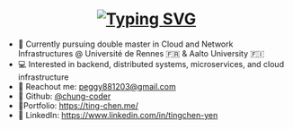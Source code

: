 <h1 align="center">
<a href="https://git.io/typing-svg"><img src="https://readme-typing-svg.herokuapp.com?font=Fira+Code&weight=500&size=30&duration=3000&pause=1000&color=0570E5&background=FFFFFF00&center=true&vCenter=true&width=435&lines=Hi%2C+I'm+Ting-Chen+%F0%9F%91%8B;Welcome+to+my+Github+%F0%9F%8C%BC" alt="Typing SVG" /></a>
</h1>

- 🌟 Currently pursuing double master in Cloud and Network Infrastructures @ Université de Rennes 🇫🇷 & Aalto University 🇫🇮
- 💻 Interested in backend, distributed systems, microservices, and cloud infrastructure
- 📮 Reachout me: peggy881203@gmail.com
- 📍 Github: [@chung-coder](https://github.com/chung-coder)
- 📍Portfolio: https://ting-chen.me/
- 📍 LinkedIn: https://www.linkedin.com/in/tingchen-yen
